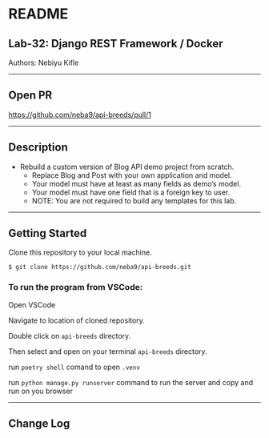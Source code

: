 # README

## Lab-32: Django REST Framework / Docker


Authors: Nebiyu Kifle

----

## Open PR

https://github.com/neba9/api-breeds/pull/1

----

## Description

- Rebuild a custom version of Blog API demo project from scratch.
    - Replace Blog and Post with your own application and model.
    - Your model must have at least as many fields as demo’s model.
    - Your model must have one field that is a foreign key to user.
    - NOTE: You are not required to build any templates for this lab.

----

## Getting Started

Clone this repository to your local machine.

```
$ git clone https://github.com/neba9/api-breeds.git
```

### To run the program from VSCode:

Open VSCode

Navigate to location of cloned repository.

Double click on ```api-breeds``` directory.

Then select and open on your terminal ```api-breeds``` directory.

run ```poetry shell``` comand to open ```.venv```

run  ```python manage.py runserver``` command to run the server and copy and run on you browser  

----

## Change Log

